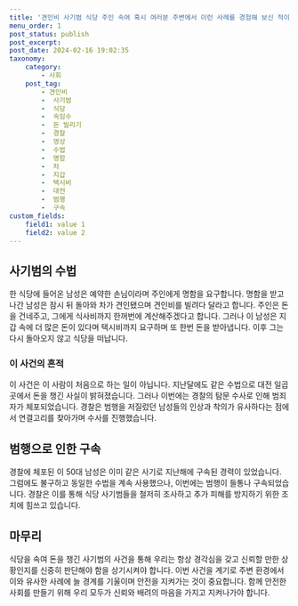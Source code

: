 ```yaml
---
title: '견인비 사기범 식당 주인 속여 혹시 여러분 주변에서 이런 사례를 경험해 보신 적이 있으신가요 돈을 빌리는 척하여 식당 주인을 속여 돈을 챙기는 사례가 있었다고 합니다 오늘은 그 중 한 사례를 살펴보겠습니다'
menu_order: 1
post_status: publish
post_excerpt: 
post_date: 2024-02-16 19:02:35
taxonomy:
    category:
        - 사회
    post_tag:
        - 견인비
        -  사기범
        -  식당
        -  속임수
        -  돈 빌리기
        -  경찰
        -  영상
        -  수법
        -  명함
        -  차
        -  지갑
        -  택시비
        -  대전
        -  범행
        -  구속
custom_fields:
    field1: value 1
    field2: value 2
---
```


## 사기범의 수법
한 식당에 들어온 남성은 예약한 손님이라며 주인에게 명함을 요구합니다. 명함을 받고 나간 남성은 잠시 뒤 돌아와 차가 견인됐으며 견인비를 빌려다 달라고 합니다. 주인은 돈을 건네주고, 그에게 식사비까지 한꺼번에 계산해주겠다고 합니다. 그러나 이 남성은 지갑 속에 더 많은 돈이 있다며 택시비까지 요구하며 또 한번 돈을 받아냅니다. 이후 그는 다시 돌아오지 않고 식당을 떠납니다.
### 이 사건의 흔적
이 사건은 이 사람이 처음으로 하는 일이 아닙니다. 지난달에도 같은 수법으로 대전 일곱 곳에서 돈을 챙긴 사실이 밝혀졌습니다. 그러나 이번에는 경찰의 탐문 수사로 인해 범죄자가 체포되었습니다. 경찰은 범행을 저질렀던 남성들의 인상과 착의가 유사하다는 점에서 연결고리를 찾아가며 수사를 진행했습니다.
## 범행으로 인한 구속
경찰에 체포된 이 50대 남성은 이미 같은 사기로 지난해에 구속된 경력이 있었습니다. 그럼에도 불구하고 동일한 수법을 계속 사용했으나, 이번에는 범행이 들통나 구속되었습니다. 경찰은 이를 통해 식당 사기범들을 철저히 조사하고 추가 피해를 방지하기 위한 조치에 힘쓰고 있습니다.
## 마무리
식당을 속여 돈을 챙긴 사기범의 사건을 통해 우리는 항상 경각심을 갖고 신뢰할 만한 상황인지를 신중히 판단해야 함을 상기시켜야 합니다. 이번 사건을 계기로 주변 환경에서 이와 유사한 사례에 늘 경계를 기울이며 안전을 지켜가는 것이 중요합니다. 함께 안전한 사회를 만들기 위해 우리 모두가 신뢰와 배려의 마음을 가지고 지켜나가야 합니다.
